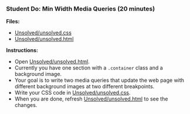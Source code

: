 ### Student Do: Min Width Media Queries (20 minutes)

**Files:**

- [Unsolved/unsolved.css](Unsolved/unsolved.css)
- [Unsolved/unsolved.html](Unsolved/unsolved.html)

**Instructions:**

- Open [Unsolved/unsolved.html](Unsolved/unsolved.html).
- Currently you have one section with a `.container` class and a background image.
- Your goal is to write two media queries that update the web page with different background images at two different breakpoints.
- Write your CSS code in [Unsolved/unsolved.css](Unsolved/unsolved.css).
- When you are done, refresh [Unsolved/unsolved.html](Unsolved/unsolved.html) to see the changes.
